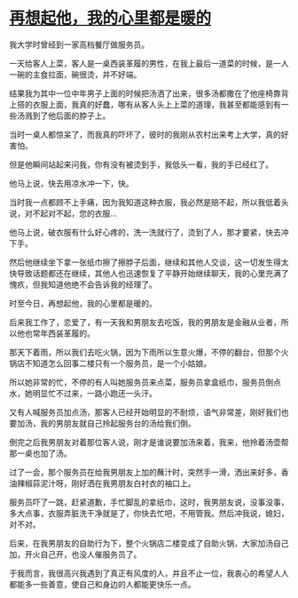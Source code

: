 # [再想起他，我的心里都是暖的](https://github.com/platojobs/SFLOG/issues/314)

我大学时曾经到一家高档餐厅做服务员。

一天给客人上菜，客人是一桌西装革履的男性，在我上最后一道菜的时候，是一人一碗的主食拉面，碗很烫，并不好端。

结果我为其中一位中年男子上面的时候把汤洒了出来，很多汤都撒在了他座椅靠背上搭的衣服上面，我真的好蠢，哪有从客人头上上菜的道理，我甚至都能感到有一些汤溅到了他后面的脖子上。

当时一桌人都惊呆了，而我真的吓坏了，彼时的我刚从农村出来考上大学，真的好害怕。

但是他瞬间站起来问我，你有没有被烫到手，我低头一看，我的手已经红了。

他马上说，快去用凉水冲一下，快。

当时我一点都顾不上手痛，因为我知道这种衣服，我必然是赔不起，所以我低着头说，对不起对不起，您的衣服...

他马上说，破衣服有什么好心疼的，洗一洗就行了，烫到了人，那才要紧，快去冲下手。 

然后他继续坐下拿一张纸巾擦了擦脖子后面，继续和其他人交谈，这一切发生得太快导致话题都还在继续，其他人也迅速恢复了平静开始继续聊天，我的心里充满了愧疚，但我知道他绝不会告诉我的经理了。

时至今日，再想起他，我的心里都是暖的。

后来我工作了，恋爱了，有一天我和男朋友去吃饭，我的男朋友是金融从业者，所以他也常年西装革履的。

那天下着雨，所以我们去吃火锅，因为下雨所以生意火爆，不停的翻台，但那个火锅店不知道怎么回事二楼只有一个服务员，是一个小姑娘。

所以她非常的忙，不停的有人叫她服务员来点菜，服务员拿盒纸巾，服务员倒点水，她明显忙不过来，一路小跑还一头汗。

又有人喊服务员加点汤，那客人已经开始明显的不耐烦，语气非常差，刚好我们也要加汤，我的男朋友就自己拎起服务台的汤给我们倒。

倒完之后我男朋友对着那位客人说，刚才是谁说要加汤来着，我来，他拎着汤壶帮那一桌也加了汤。

过了一会，那个服务员在给我男朋友上加的蘸汁时，突然手一滑，洒出来好多，香油辣椒蒜泥汁呀，刚好洒在我男朋友白衬衣的袖口上。

服务员吓了一跳，赶紧道歉，手忙脚乱的拿纸巾，这时，我男朋友说，没事没事，多大点事，衣服弄脏洗干净就是了，你快去忙吧，不用管我。然后冲我说，媳妇，对不对。 

后来，在我男朋友的自助行为下，整个火锅店二楼变成了自助火锅，大家加汤自己加，开火自己开，也没人催服务员了。

于我而言，我很高兴我遇到了真正有风度的人，并且不止一位，我衷心的希望人人都能多一些善意，使自己和身边的人都能更快乐一点。